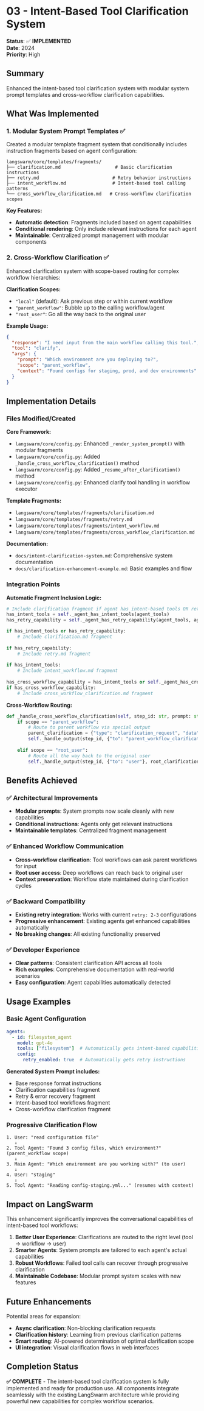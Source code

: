 # 03 - Intent-Based Tool Clarification System

**Status**: ✅ **IMPLEMENTED**  
**Date**: 2024  
**Priority**: High  

## Summary

Enhanced the intent-based tool clarification system with modular system prompt templates and cross-workflow clarification capabilities.

## What Was Implemented

### 1. Modular System Prompt Templates ✅

Created a modular template fragment system that conditionally includes instruction fragments based on agent configuration:

```
langswarm/core/templates/fragments/
├── clarification.md                    # Basic clarification instructions  
├── retry.md                           # Retry behavior instructions
├── intent_workflow.md                 # Intent-based tool calling patterns
└── cross_workflow_clarification.md   # Cross-workflow clarification scopes
```

**Key Features:**
- **Automatic detection**: Fragments included based on agent capabilities 
- **Conditional rendering**: Only include relevant instructions for each agent
- **Maintainable**: Centralized prompt management with modular components

### 2. Cross-Workflow Clarification ✅

Enhanced clarification system with scope-based routing for complex workflow hierarchies:

**Clarification Scopes:**
- `"local"` (default): Ask previous step or within current workflow
- `"parent_workflow"`: Bubble up to the calling workflow/agent  
- `"root_user"`: Go all the way back to the original user

**Example Usage:**
```json
{
  "response": "I need input from the main workflow calling this tool.",
  "tool": "clarify",
  "args": {
    "prompt": "Which environment are you deploying to?",
    "scope": "parent_workflow", 
    "context": "Found configs for staging, prod, and dev environments"
  }
}
```

## Implementation Details

### Files Modified/Created

**Core Framework:**
- `langswarm/core/config.py`: Enhanced `_render_system_prompt()` with modular fragments
- `langswarm/core/config.py`: Added `_handle_cross_workflow_clarification()` method
- `langswarm/core/config.py`: Added `_resume_after_clarification()` method
- `langswarm/core/config.py`: Enhanced clarify tool handling in workflow executor

**Template Fragments:**
- `langswarm/core/templates/fragments/clarification.md`
- `langswarm/core/templates/fragments/retry.md`  
- `langswarm/core/templates/fragments/intent_workflow.md`
- `langswarm/core/templates/fragments/cross_workflow_clarification.md`

**Documentation:**
- `docs/intent-clarification-system.md`: Comprehensive system documentation
- `docs/clarification-enhancement-example.md`: Basic examples and flow

### Integration Points

**Automatic Fragment Inclusion Logic:**
```python
# Include clarification fragment if agent has intent-based tools OR retry capabilities
has_intent_tools = self._agent_has_intent_tools(agent_tools)
has_retry_capability = self._agent_has_retry_capability(agent_tools, agent_config)

if has_intent_tools or has_retry_capability:
    # Include clarification.md fragment
    
if has_retry_capability:
    # Include retry.md fragment
    
if has_intent_tools:
    # Include intent_workflow.md fragment
    
has_cross_workflow_capability = has_intent_tools or self._agent_has_cross_workflow_tools(agent_tools)
if has_cross_workflow_capability:
    # Include cross_workflow_clarification.md fragment
```

**Cross-Workflow Routing:**
```python
def _handle_cross_workflow_clarification(self, step_id: str, prompt: str, context: str, scope: str) -> str:
    if scope == "parent_workflow":
        # Route to parent workflow via special output
        parent_clarification = {"type": "clarification_request", "data": clarification_data}
        self._handle_output(step_id, {"to": "parent_workflow_clarification"}, parent_clarification)
        
    elif scope == "root_user":
        # Route all the way back to the original user
        self._handle_output(step_id, {"to": "user"}, root_clarification)
```

## Benefits Achieved

### ✅ **Architectural Improvements**
- **Modular prompts**: System prompts now scale cleanly with new capabilities
- **Conditional instructions**: Agents only get relevant instructions
- **Maintainable templates**: Centralized fragment management

### ✅ **Enhanced Workflow Communication**  
- **Cross-workflow clarification**: Tool workflows can ask parent workflows for input
- **Root user access**: Deep workflows can reach back to original user
- **Context preservation**: Workflow state maintained during clarification cycles

### ✅ **Backward Compatibility**
- **Existing retry integration**: Works with current `retry: 2-3` configurations
- **Progressive enhancement**: Existing agents get enhanced capabilities automatically
- **No breaking changes**: All existing functionality preserved

### ✅ **Developer Experience**
- **Clear patterns**: Consistent clarification API across all tools
- **Rich examples**: Comprehensive documentation with real-world scenarios  
- **Easy configuration**: Agent capabilities automatically detected

## Usage Examples

### Basic Agent Configuration
```yaml
agents:
  - id: filesystem_agent
    model: gpt-4o
    tools: ["filesystem"]  # Automatically gets intent-based capabilities
    config:
      retry_enabled: true  # Automatically gets retry instructions
```

**Generated System Prompt includes:**
- Base response format instructions
- Clarification capabilities fragment  
- Retry & error recovery fragment
- Intent-based tool workflows fragment
- Cross-workflow clarification fragment

### Progressive Clarification Flow
```
1. User: "read configuration file"
   ↓
2. Tool Agent: "Found 3 config files, which environment?" (parent_workflow scope)
   ↓  
3. Main Agent: "Which environment are you working with?" (to user)
   ↓
4. User: "staging"
   ↓
5. Tool Agent: "Reading config-staging.yml..." (resumes with context)
```

## Impact on LangSwarm

This enhancement significantly improves the conversational capabilities of intent-based tool workflows:

1. **Better User Experience**: Clarifications are routed to the right level (tool → workflow → user)
2. **Smarter Agents**: System prompts are tailored to each agent's actual capabilities  
3. **Robust Workflows**: Failed tool calls can recover through progressive clarification
4. **Maintainable Codebase**: Modular prompt system scales with new features

## Future Enhancements

Potential areas for expansion:
- **Async clarification**: Non-blocking clarification requests
- **Clarification history**: Learning from previous clarification patterns
- **Smart routing**: AI-powered determination of optimal clarification scope
- **UI integration**: Visual clarification flows in web interfaces

## Completion Status

**✅ COMPLETE** - The intent-based tool clarification system is fully implemented and ready for production use. All components integrate seamlessly with the existing LangSwarm architecture while providing powerful new capabilities for complex workflow scenarios. 
